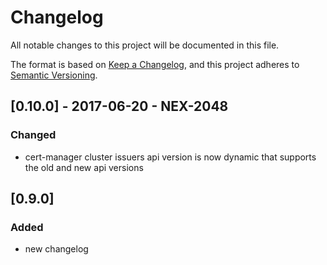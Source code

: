 # Changelog
All notable changes to this project will be documented in this file.

The format is based on [Keep a Changelog](https://keepachangelog.com/en/1.0.0/),
and this project adheres to [Semantic Versioning](https://semver.org/spec/v2.0.0.html).

## [0.10.0] - 2017-06-20 - NEX-2048
### Changed
- cert-manager cluster issuers api version is now dynamic that supports the old and new api versions

## [0.9.0] 
### Added
- new changelog